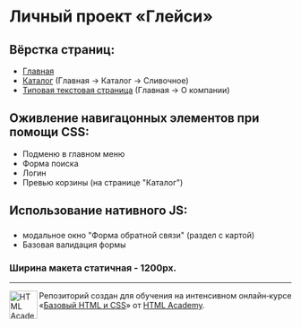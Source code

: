 # Личный проект «Глейси»

## Вёрстка страниц:
- <a href="https://mekulakovka.github.io/htmlccs1_gllacy/index.html">Главная</a> 
- <a href="https://mekulakovka.github.io/htmlccs1_gllacy/catalog.html">Каталог</a> (Главная -> Каталог -> Сливочное)
- <a href= "https://mekulakovka.github.io/htmlccs1_gllacy/about.html">Типовая текстовая страница</a> (Главная -> О компании)

## Оживление навигацонных элементов при помощи CSS:
- Подменю в главном меню
- Форма поиска
- Логин
- Превью корзины (на странице "Каталог")

## Использование нативного JS:<h3>
- модальное окно "Форма обратной связи" (раздел с картой)
- Базовая валидация формы


### Ширина макета статичная - 1200px.

---
<a href="https://htmlacademy.ru/intensive/htmlcss"><img align="left" width="50" height="50" alt="HTML Academy" src="https://up.htmlacademy.ru/static/img/intensive/htmlcss/logo-for-github.svg"></a>

Репозиторий создан для обучения на интенсивном онлайн‑курсе «[Базовый HTML и CSS](https://htmlacademy.ru/intensive/htmlcss)» от [HTML Academy](https://htmlacademy.ru).
